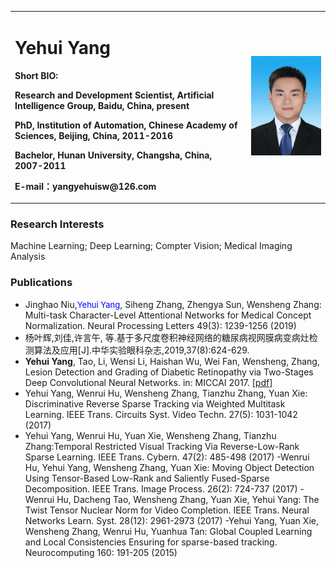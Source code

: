 <div>
<table border="0">
  <tr>
    <td>
      <h1>Yehui Yang</h1>
      <p><b> Short BIO: </b></p>
      <p><b>Research and Development Scientist, Artificial Intelligence Group, Baidu, China, present </b></p>
      <p><b>PhD, Institution of Automation, Chinese Academy of Sciences, Beijing, China, 2011-2016</b></p>
      <p><b>Bachelor, Hunan University, Changsha, China, 2007-2011</b></p>
      <p><b>E-mail：yangyehuisw@126.com</b></p>
    </td>
    <td width="25%">
      <img src="/zhengjianzhao-small.jpg" width="100%">
    </td>
  </tr>
</table>
</div>

### Research Interests
Machine Learning; Deep Learning; Compter Vision; Medical Imaging Analysis

### Publications
- Jinghao Niu,<font size="2" color="blue">Yehui Yang</font>, Siheng Zhang, Zhengya Sun, Wensheng Zhang:
Multi-task Character-Level Attentional Networks for Medical Concept Normalization. Neural Processing Letters 49(3): 1239-1256 (2019)
- 杨叶辉,刘佳,许言午, 等.基于多尺度卷积神经网络的糖尿病视网膜病变病灶检测算法及应用[J].中华实验眼科杂志,2019,37(8):624-629.
- <b>Yehui Yang</b>, Tao, Li,  Wensi Li, Haishan Wu,  Wei Fan, Wensheng, Zhang, Lesion Detection and Grading of Diabetic Retinopathy via Two-Stages Deep Convolutional Neural Networks. in: MICCAI 2017.  <a href="https://arxiv.org/pdf/1705.00771">[pdf]</a>
- Yehui Yang, Wenrui Hu, Wensheng Zhang, Tianzhu Zhang, Yuan Xie: Discriminative Reverse Sparse Tracking via Weighted Multitask Learning. IEEE Trans. Circuits Syst. Video Techn. 27(5): 1031-1042 (2017)
- Yehui Yang, Wenrui Hu, Yuan Xie, Wensheng Zhang, Tianzhu Zhang:Temporal Restricted Visual Tracking Via Reverse-Low-Rank Sparse Learning. IEEE Trans. Cybern. 47(2): 485-498 (2017)
-Wenrui Hu, Yehui Yang, Wensheng Zhang, Yuan Xie: Moving Object Detection Using Tensor-Based Low-Rank and Saliently Fused-Sparse Decomposition. IEEE Trans. Image Process. 26(2): 724-737 (2017)
-Wenrui Hu, Dacheng Tao, Wensheng Zhang, Yuan Xie, Yehui Yang:
The Twist Tensor Nuclear Norm for Video Completion. IEEE Trans. Neural Networks Learn. Syst. 28(12): 2961-2973 (2017)
-Yehui Yang, Yuan Xie, Wensheng Zhang, Wenrui Hu, Yuanhua Tan:
Global Coupled Learning and Local Consistencies Ensuring for sparse-based tracking. Neurocomputing 160: 191-205 (2015)
